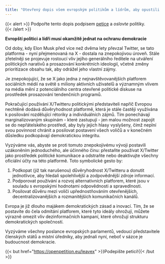 ```yaml
---
title: "Otevřený dopis všem evropským politikům a lídrům, aby opustili X/Twitter"
---
```


{{< alert >}}
Podpořte tento dopis podpisem [petice](https://openpetition.eu/leavex) a _oslovte_ politiky.  
{{< /alert >}}

**Evropští politici a lídři musí okamžitě jednat na ochranu demokracie**

Od doby, kdy Elon Musk před více než dvěma lety převzal Twitter, se tato platforma - nyní přejmenovaná na X - dostala na znepokojivou úroveň. Stále zřetelněji se projevuje rostoucí vliv jejího generálního ředitele na utváření politických narativů a prosazování konkrétních ideologií, včetně změny prioritizace obsahu tak, aby odrážel jeho vlastní zájmy.

Je znepokojující, že se X jako jedna z nejnavštěvovanějších platforem sociálních médií na světě s miliony aktivních uživatelů a významným vlivem na média mění z potenciálního centra otevřené politické diskuse na prostředek prosazování tendenčních programů.

Pokračující používání X/Twitteru politickými představiteli napříč Evropou nechtěně dodává důvěryhodnost platformě, která je stále častěji využívána k posilování rozdělující rétoriky a individuálních zájmů. Tím ponechávají marginalizovaným skupinám - které zastupují - jen malou možnost zapojit se do nepřátelského prostředí, aby byly jejich hlasy vyslyšeny, čímž neplní svou povinnost chránit a posilovat postavení všech voličů a v konečném důsledku podkopávají demokratickou integritu.

Vyzýváme vás, abyste se proti tomuto znepokojivému vývoji postavili uzákoněním jednoduchého, ale účinného činu: přestaňte používat X/Twitter jako prostředek politické komunikace a odstraňte nebo deaktivujte všechny oficiální účty na této platformě. Toto symbolické gesto by:

1. Podkopat (již tak narušenou) důvěryhodnost X/Twitteru a donutit jednotlivce, aby hledali spolehlivější a zodpovědnější zdroje informací.
1. Podporovat používání a rozvoj alternativních platforem, které jsou v souladu s evropskými hodnotami odpovědnosti a spravedlnosti.
1. Posilovat důvěru mezi voliči upřednostňováním otevřenějších, decentralizovanějších a rozmanitějších komunikačních kanálů.

Evropa je již dlouho majákem demokratických zásad a inovací. Tím, že se postavíte do čela odmítání platforem, které tyto ideály ohrožují, můžete výrazně omezit vliv dezinformačních kampaní, které ohrožují strukturu demokratických společností.

Vyzýváme všechny poslance evropských parlamentů, vedoucí představitele členských států a místní úředníky, aby jednali nyní, neboť v sázce je budoucnost demokracie.

{{< but href="https://openpetition.eu/leavex" >}}Podepište petici!{{< /but >}}
